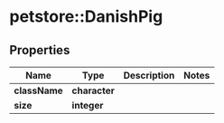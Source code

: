 # petstore::DanishPig


## Properties
Name | Type | Description | Notes
------------ | ------------- | ------------- | -------------
**className** | **character** |  | 
**size** | **integer** |  | 


